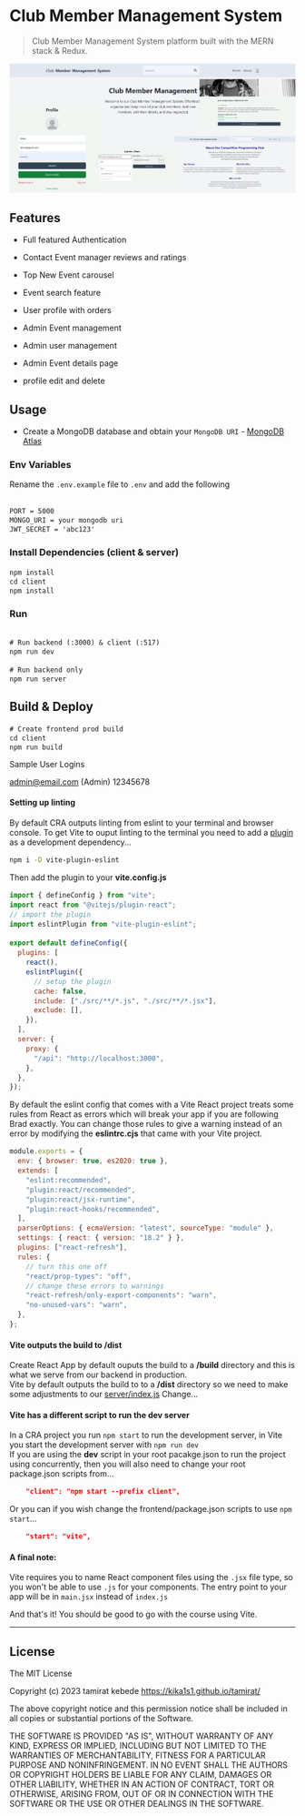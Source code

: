 # Club Member Management System

> Club Member Management System platform built with the MERN stack & Redux.

<img src="https://github.com/kika1s1/cmms/blob/main/client/images/screen.png">

<!-- toc -->

<!-- tocstop -->

## Features

- Full featured Authentication
- Contact Event manager reviews and ratings
- Top New Event carousel

- Event search feature
- User profile with orders
- Admin Event management
- Admin user management
- Admin Event details page
- profile edit and delete

## Usage

- Create a MongoDB database and obtain your `MongoDB URI` - [MongoDB Atlas](https://www.mongodb.com/cloud/atlas/register)

### Env Variables

Rename the `.env.example` file to `.env` and add the following

```

PORT = 5000
MONGO_URI = your mongodb uri
JWT_SECRET = 'abc123'

```

### Install Dependencies (client & server)

```
npm install
cd client
npm install
```

### Run

```

# Run backend (:3000) & client (:517)
npm run dev

# Run backend only
npm run server
```

## Build & Deploy

```
# Create frontend prod build
cd client
npm run build
```

Sample User Logins

admin@email.com (Admin)
12345678

#### Setting up linting

By default CRA outputs linting from eslint to your terminal and browser console.
To get Vite to ouput linting to the terminal you need to add a [plugin](https://www.npmjs.com/package/vite-plugin-eslint) as a
development dependency...

```bash
npm i -D vite-plugin-eslint

```

Then add the plugin to your **vite.config.js**

```js
import { defineConfig } from "vite";
import react from "@vitejs/plugin-react";
// import the plugin
import eslintPlugin from "vite-plugin-eslint";

export default defineConfig({
  plugins: [
    react(),
    eslintPlugin({
      // setup the plugin
      cache: false,
      include: ["./src/**/*.js", "./src/**/*.jsx"],
      exclude: [],
    }),
  ],
  server: {
    proxy: {
      "/api": "http://localhost:3000",
    },
  },
});
```

By default the eslint config that comes with a Vite React project treats some
rules from React as errors which will break your app if you are following Brad exactly.
You can change those rules to give a warning instead of an error by modifying
the **eslintrc.cjs** that came with your Vite project.

```js
module.exports = {
  env: { browser: true, es2020: true },
  extends: [
    "eslint:recommended",
    "plugin:react/recommended",
    "plugin:react/jsx-runtime",
    "plugin:react-hooks/recommended",
  ],
  parserOptions: { ecmaVersion: "latest", sourceType: "module" },
  settings: { react: { version: "18.2" } },
  plugins: ["react-refresh"],
  rules: {
    // turn this one off
    "react/prop-types": "off",
    // change these errors to warnings
    "react-refresh/only-export-components": "warn",
    "no-unused-vars": "warn",
  },
};
```

#### Vite outputs the build to /dist

Create React App by default ouputs the build to a **/build** directory and this is
what we serve from our backend in production.  
Vite by default outputs the build to to a **/dist** directory so we need to make
some adjustments to our [server/index.js](/server/index.js)
Change...

#### Vite has a different script to run the dev server

In a CRA project you run `npm start` to run the development server, in Vite you
start the development server with `npm run dev`  
If you are using the **dev** script in your root pacakge.json to run the project
using concurrently, then you will also need to change your root package.json
scripts from...

```json
    "client": "npm start --prefix client",
```

Or you can if you wish change the frontend/package.json scripts to use `npm
start`...

```json
    "start": "vite",
```

#### A final note:

Vite requires you to name React component files using the `.jsx` file
type, so you won't be able to use `.js` for your components. The entry point to
your app will be in `main.jsx` instead of `index.js`

And that's it! You should be good to go with the course using Vite.

---

## License

The MIT License

Copyright (c) 2023 tamirat kebede https://kika1s1.github.io/tamirat/

The above copyright notice and this permission notice shall be included in
all copies or substantial portions of the Software.

THE SOFTWARE IS PROVIDED "AS IS", WITHOUT WARRANTY OF ANY KIND, EXPRESS OR
IMPLIED, INCLUDING BUT NOT LIMITED TO THE WARRANTIES OF MERCHANTABILITY,
FITNESS FOR A PARTICULAR PURPOSE AND NONINFRINGEMENT. IN NO EVENT SHALL THE
AUTHORS OR COPYRIGHT HOLDERS BE LIABLE FOR ANY CLAIM, DAMAGES OR OTHER
LIABILITY, WHETHER IN AN ACTION OF CONTRACT, TORT OR OTHERWISE, ARISING FROM,
OUT OF OR IN CONNECTION WITH THE SOFTWARE OR THE USE OR OTHER DEALINGS IN
THE SOFTWARE.

